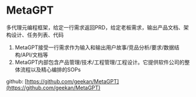# MetaGPT

多代理元编程框架，给定一行需求返回PRD，给定老板需求，输出产品文档、架构设计、任务列表、代码

1. MetaGPT接受一行需求作为输入和输出用户故事/竞品分析/要求/数据结构/API/文档等
2. MetaGPT内部包含产品管理/技术/工程管理/工程设计。它提供软件公司的整体流程以及精心编排的SOPs

github: [https://github.com/geekan/MetaGPT](https://github.com/geekan/MetaGPT)